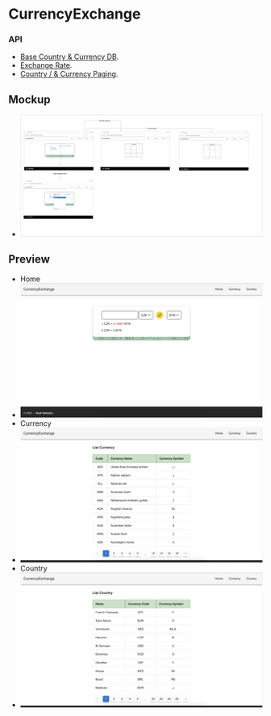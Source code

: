 # CurrencyExchange

### API

- [Base Country & Currency DB](https://restcountries.com/#endpoints-all).
- [Exchange Rate](https://github.com/fawazahmed0/currency-api#readme).
- [Country / & Currency Paging](https://app.26r.my.id).

## Mockup

- ![Mockup Image](./src/assets/images/mockup-currency.jpg)

## Preview

- Home
- ![Home](./src/assets/images/home.png)
- Currency
- ![Currency](./src/assets/images/currency.png)
- Country
- ![Country](./src/assets/images/country.png)
